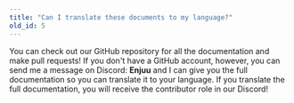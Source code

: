 ```yaml
---
title: "Can I translate these documents to my language?"
old_id: 5
---
```

You can check out our GitHub repository for all the documentation and make pull requests! If you don't have a GitHub account, however, you can send me a message on Discord: **Enjuu** and I can give you the full documentation so you can translate it to your language. If you translate the full documentation, you will receive the contributor role in our Discord!
